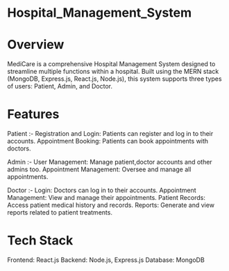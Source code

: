 # Hospital_Management_System

# Overview

MediCare is a comprehensive Hospital Management System designed to streamline multiple functions within a hospital. Built using the MERN stack (MongoDB, Express.js, React.js, Node.js), this system supports three types of users: Patient, Admin, and Doctor.

# Features

Patient :-
Registration and Login: Patients can register and log in to their accounts.
Appointment Booking: Patients can book appointments with doctors.

Admin :-
User Management: Manage patient,doctor accounts and other admins too.
Appointment Management: Oversee and manage all appointments.

Doctor :-
Login: Doctors can log in to their accounts.
Appointment Management: View and manage their appointments.
Patient Records: Access patient medical history and records.
Reports: Generate and view reports related to patient treatments.

# Tech Stack

Frontend: React.js
Backend: Node.js, Express.js
Database: MongoDB
